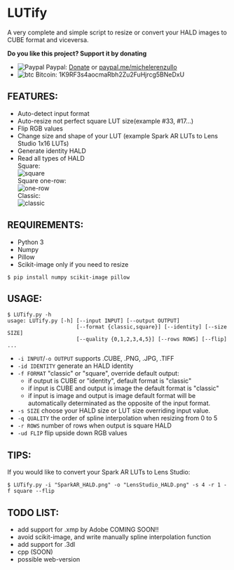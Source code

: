 # LUTify

A very complete and simple script to resize or convert your HALD images to CUBE format and viceversa.

**Do you like this project? Support it by donating**

- ![Paypal](https://raw.githubusercontent.com/reek/anti-adblock-killer/gh-pages/images/paypal.png) Paypal: [Donate](https://www.paypal.com/donate?hosted_button_id=XQ8QUEME5JZMN) or [paypal.me/michelerenzullo](https://paypal.me/michelerenzullo)
- ![btc](https://raw.githubusercontent.com/reek/anti-adblock-killer/gh-pages/images/bitcoin.png) Bitcoin: 1K9RF3s4aocmaRbh2Zu2FuHjrcg5BNeDxU

## FEATURES:

* Auto-detect input format
* Auto-resize not perfect square LUT size(example #33, #17...)
* Flip RGB values 
* Change size and shape of your LUT (example Spark AR LUTs to Lens Studio 1x16 LUTs)
* Generate identity HALD
* Read all types of HALD  
Square:  
![square](https://i.ibb.co/JcWC5Fc/Identity-HALD-square.png)  
Square one-row:  
![one-row](https://i.ibb.co/w7xVt25/Identity-HALD-square.png)  
Classic:  
![classic](https://i.ibb.co/QHPGtHG/Identity-HALD-classic.png)  


## REQUIREMENTS:
* Python 3
* Numpy
* Pillow
* Scikit-image only if you need to resize

```Shell 
$ pip install numpy scikit-image pillow
```

## USAGE:

```Shell
$ LUTify.py -h
usage: LUTify.py [-h] [--input INPUT] [--output OUTPUT]
                      [--format {classic,square}] [--identity] [--size SIZE]
                      [--quality {0,1,2,3,4,5}] [--rows ROWS] [--flip]
...
```
* `-i INPUT`/`-o OUTPUT` supports .CUBE, .PNG, .JPG, .TIFF 
* `-id IDENTITY` generate an HALD identity
* `-f FORMAT` "classic" or "square", override default output:
    - if output is CUBE or "identity", default format is "classic"
    - if input is CUBE and output is image the default format is "classic"
	- if input is image and output is image default format will be automatically determinated as the opposite of the input format.
* `-s SIZE` choose your HALD size or LUT size overriding input value.
* `-q QUALITY` the order of spline interpolation when resizing from 0 to 5
* `-r ROWS` number of rows when output is square HALD
* `-ud FLIP` flip upside down RGB values

## TIPS:
If you would like to convert your Spark AR LUTs to Lens Studio:
```Shell
$ LUTify.py -i "SparkAR_HALD.png" -o "LensStudio_HALD.png" -s 4 -r 1 -f square --flip
```

## TODO LIST:
- add support for .xmp by Adobe COMING SOON!!
- avoid scikit-image, and write manually spline interpolation function
- add support for .3dl
- cpp (SOON)
- possible web-version
